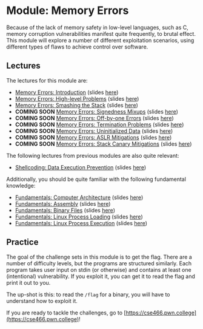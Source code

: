 # Module: Memory Errors

Because of the lack of memory safety in low-level languages, such as C, memory corruption vulnerabilities manifest quite frequently, to brutal effect.
This module will explore a number of different exploitation scenarios, using different types of flaws to achieve control over software.

## Lectures

The lectures for this module are:

- [Memory Errors: Introduction](https://youtu.be/z_XOhfsVKnU) (slides [here](https://docs.google.com/presentation/d/10cq3gCAvYjh_fzqiLLc1hCyqchux7x8pcskk6xGdVL8/edit#slide=id.p))
- [Memory Errors: High-level Problems](https://youtu.be/4PJvcZZIyT8) (slides [here](https://docs.google.com/presentation/d/1umxk_Gq_yGeCcBEz9toQ6Wil8G1bmK3NdrkFITadPhs/edit#slide=id.p))
- [Memory Errors: Smashing the Stack](https://youtu.be/PVx1hUlMxtQ) (slides [here](https://docs.google.com/presentation/d/1_Zs7s7O_VqXd8prv0GIjUT993qL3KgjVby8qC0Ixs_w/edit#slide=id.p))
- **COMING SOON** [Memory Errors: Signedness Mixups]() (slides [here]())
- **COMING SOON** [Memory Errors: Off-by-one Errors]() (slides [here]())
- **COMING SOON** [Memory Errors: Termination Problems]() (slides [here]())
- **COMING SOON** [Memory Errors: Uninitialized Data]() (slides [here]())
- **COMING SOON** [Memory Errors: ASLR Mitigations]() (slides [here]())
- **COMING SOON** [Memory Errors: Stack Canary Mitigations]() (slides [here]())

The following lectures from previous modules are also quite relevant:

- [Shellcoding: Data Execution Prevention](https://www.youtube.com/watch?v=GH4NBLtPmyo) (slides [here](https://docs.google.com/presentation/d/1tH6jbnpX2_T5ZeDzZBfpLZ-ngpIZp3g25PPQaTr52JU/edit#slide=id.g6c717ad36e_1_0))

Additionally, you should be quite familiar with the following fundamental knowledge:

- [Fundamentals: Computer Architecture](https://www.youtube.com/watch?v=9jc0eSnrzF4) (slides [here](https://docs.google.com/presentation/d/1sVyPL92gbzg_it9aIeC-CjXtF2tpvAmZTKjWc-SlU0c/edit?usp=sharing))
- [Fundamentals: Assembly](https://www.youtube.com/watch?v=ImdnOGNZflU) (slides [here](https://docs.google.com/presentation/d/1pN0nuhQIhn92QBitMznFNSRABDkMtbUW4MEJBYFwtwM/edit?usp=sharing))
- [Fundamentals: Binary Files](https://www.youtube.com/watch?v=nKqFeYJ483U) (slides [here](https://docs.google.com/presentation/d/1wrX8tvwaxIEk5hx4OtQmPqps-MScIaDO-9bTKQqr8vI/edit?usp=sharing))
- [Fundamentals: Linux Process Loading](https://www.youtube.com/watch?v=kUMCAzSOY-o) (slides [here](https://docs.google.com/presentation/d/1TwM5WLWnTqrNkpXjGKkaXYbKZEpatEQYA7ckBVXAOhs/edit?usp=sharing))
- [Fundamentals: Linux Process Execution](https://www.youtube.com/watch?v=Vtb5wIlthRg) (slides [here](https://docs.google.com/presentation/d/1ezY9Q8I0tzDD-7ZDXMbQM5RQ7z1dvB9-U_nDEhc6qdE/edit#slide=id.g8a9f5b81a5_0_0))


## Practice

The goal of the challenge sets in this module is to get the flag.
There are a number of difficulty levels, but the programs are structured similarly.
Each program takes user input on stdin (or otherwise) and contains at least one (intentional) vulnerability.
If you exploit it, you can get it to read the flag and print it out to you.

The up-shot is this: to read the `/flag` for a binary, you will have to understand how to exploit it.

If you are ready to tackle the challenges, go to [https://cse466.pwn.college](https://cse466.pwn.college)!
